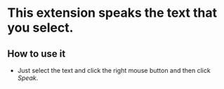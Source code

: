 # This extension speaks the text that you select.

## How to use it

* Just select the text and click the right mouse button and then click _Speak_.
